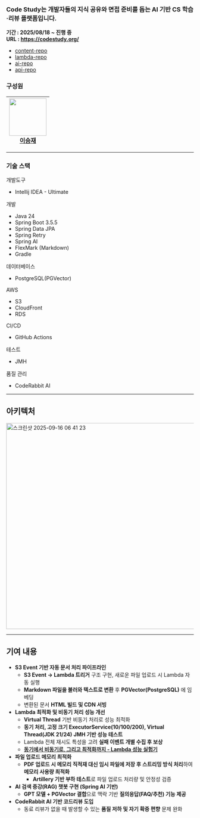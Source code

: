
### Code Study는 개발자들의 지식 공유와 면접 준비를 돕는 AI 기반 CS 학습·리뷰 플랫폼입니다. 

**기간 : 2025/08/18 ~ 진행 중**  
**URL : https://codestudy.org/** 

- [content-repo](https://github.com/dawn-cs-study/cs-study-content)
- [lambda-repo](https://github.com/dawn-cs-study/cs-study-lambda)
- [ai-repo](https://github.com/dawn-cs-study/cs-study-ai)
- [api-repo](https://github.com/dawn-cs-study/cs-study-api)


### 구성원
| <a href="https://github.com/masiljangajji"><img src="https://github.com/masiljangajji.png" width="100px"><br>이승재</a> 
|-----|



---

### 기술 스택

개발도구

- Intellij IDEA - Ultimate

개발

- Java 24
- Spring Boot 3.5.5
- Spring Data JPA
- Spring Retry
- Spring AI
- FlexMark (Markdown)
- Gradle

데이터베이스

- PostgreSQL(PGVector)

AWS

- S3
- CloudFront
- RDS

CI/CD

- GitHub Actions

테스트

- JMH

품질 관리

- CodeRabbit AI

---

## **아키텍처**

<img width="977" height="553" alt="스크린샷 2025-09-16 06 41 23" src="https://github.com/user-attachments/assets/814a5732-030d-4242-8738-37bbf5cfc6d4" />


---

## 기여 내용

- **S3 Event 기반 자동 문서 처리 파이프라인**
    - **S3 Event → Lambda 트리거** 구조 구현, 새로운 파일 업로드 시 Lambda 자동 실행
    - **Markdown 파일을 불러와 텍스트로 변환** 후 **PGVector(PostgreSQL)** 에 임베딩
    - 변환된 문서 **HTML 빌드 및 CDN 서빙**
- **Lambda 최적화 및 비동기 처리 성능 개선**
    - **Virtual Thread** 기반 비동기 처리로 성능 최적화
    - **동기 처리, 고정 크기 ExecutorService(10/100/200), Virtual Thread(JDK 21/24)** **JMH 기반 성능 테스트**
    - Lambda 전체 재시도 특성을 고려 **실패 이벤트 개별 수집 후 보상**
    - [**동기에서 비동기로, 그리고 최적화까지 - Lambda 성능 실험기**](https://masiljangajji-coding.tistory.com/101)
- **파일 업로드 메모리 최적화**
    - **PDF 업로드 시 메모리 직적재 대신 임시 파일에 저장 후 스트리밍 방식 처리**하여 **메모리 사용량 최적화**
        - **Artillery 기반 부하 테스트**로 파일 업로드 처리량 및 안정성 검증
- **AI 검색 증강(RAG) 챗봇 구현 (Spring AI 기반)**
    - **GPT 모델 + PGVector 결합**으로 맥락 기반 **질의응답(FAQ/추천) 기능 제공**
- **CodeRabbit AI 기반 코드리뷰 도입**
    - 동료 리뷰가 없을 때 발생할 수 있는 **품질 저하 및 자기 확증 편향** 문제 완화
